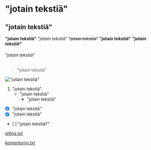 # "jotain tekstiä"

## "jotain tekstiä"



**"jotain tekstiä"**
*"jotain tekstiä"*
~~"jotain tekstiä"~~
**"jotain _tekstiä_"**
***"jotain tekstiä"***

###### "jotain tekstiä"

>"jotain tekstiä"

!["jotain tekstiä"](https://i.stack.imgur.com/t3qWG.png)

1. "jotain tekstiä"
   - "jotain tekstiä"
     - "jotain tekstiä"


- [x] "jotain tekstiä"
- [x] "jotain tekstiä"
- [ ] "jotain tekstiä?"

[gitlog.txt](https://github.com/harakanvarvas/ot_harjoitustyo/blob/master/laskarit/viikko1/gitlog.txt)

[komentorivi.txt](https://github.com/harakanvarvas/ot_harjoitustyo/blob/master/laskarit/viikko1/komentorivi.txt)
